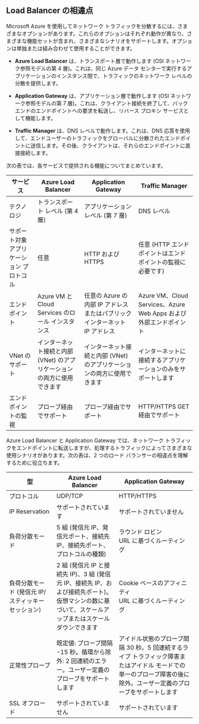 ## Load Balancer の相違点

Microsoft Azure を使用してネットワーク トラフィックを分散するには、さまざまなオプションがあります。これらのオプションはそれぞれ動作が異なり、さまざまな機能セットが含まれ、さまざまなシナリオをサポートします。オプションは単独または組み合わせて使用することができます。

- **Azure Load Balancer** は、トランスポート層で動作します (OSI ネットワーク参照モデルの第 4 層)。これは、同じ Azure データ センターで実行するアプリケーションのインスタンス間で、トラフィックのネットワーク レベルの分散を提供します。

- **Application Gateway** は、アプリケーション層で動作します (OSI ネットワーク参照モデルの第 7 層)。これは、クライアント接続を終了して、バックエンドのエンドポイントへの要求を転送し、リバース プロキシ サービスとして機能します。

- **Traffic Manager** は、DNS レベルで動作します。これは、DNS 応答を使用して、エンドユーザーのトラフィックをグローバルに分散されたエンドポイントに送信します。その後、クライアントは、それらのエンドポイントに直接接続します。

次の表では、各サービスで提供される機能についてまとめています。

| サービス | Azure Load Balancer | Application Gateway | Traffic Manager |
|---|---|---|---|
|テクノロジ| トランスポート レベル (第 4 層) | アプリケーション レベル (第 7 層) | DNS レベル |
| サポート対象アプリケーション プロトコル |	任意 | HTTP および HTTPS | 	任意 (HTTP エンドポイントはエンドポイントの監視に必要です) |
| エンドポイント | Azure VM と Cloud Services のロール インスタンス | 任意の Azure の内部 IP アドレスまたはパブリック インターネット IP アドレス | Azure VM、Cloud Services、Azure Web Apps および外部エンドポイント |
| VNet のサポート | インターネット接続と内部 (VNet) のアプリケーションの両方に使用できます | インターネット接続と内部 (VNet) のアプリケーションの両方に使用できます |	インターネットに接続するアプリケーションのみをサポートします |
エンドポイントの監視 | プローブ経由でサポート | プローブ経由でサポート | HTTP/HTTPS GET 経由でサポート | 

Azure Load Balancer と Application Gateway では、ネットワーク トラフィックをエンドポイントに転送しますが、処理するトラフィックによってさまざまな使用シナリオがあります。次の表は、2 つのロード バランサーの相違点を理解するために役立ちます。

| 型 | Azure Load Balancer | Application Gateway |
|---|---|---|
| プロトコル | UDP/TCP | HTTP/HTTPS |
| IP Reservation | サポートされています | サポートされていません | 
| 負荷分散モード | 5 組 (発信元 IP、発信元ポート、接続先 IP、接続先ポート、プロトコルの種類) | ラウンド ロビン<br>URL に基づくルーティング | 
| 負荷分散モード (発信元 IP/スティッキー セッション) | 2 組 (発信元 IP と接続先 IP)、3 組 (発信元 IP、接続先 IP、および接続先ポート)。仮想マシンの数に基づいて、スケールアップまたはスケールダウンできます | Cookie ベースのアフィニティ<br>URL に基づくルーティング |
| 正常性プローブ | 既定値: プローブ間隔 -15 秒。循環から除外: 2 回連続のエラー。ユーザー定義のプローブをサポートします | アイドル状態のプローブ間隔 30 秒。5 回連続するライブ トラフィック障害またはアイドル モードでの単一のプローブ障害の後に除外。ユーザー定義のプローブをサポートします | 
| SSL オフロード | サポートされていません | サポートされています | 
  

<!---HONumber=AcomDC_0907_2016-->